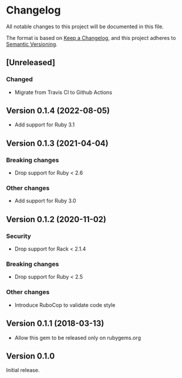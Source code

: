 # Changelog

All notable changes to this project will be documented in this file.

The format is based on [Keep a Changelog](https://keepachangelog.com/en/1.0.0/), and this project adheres to [Semantic Versioning](https://semver.org/spec/v2.0.0.html).

## [Unreleased]

### Changed

* Migrate from Travis CI to Github Actions

## Version 0.1.4 (2022-08-05)

* Add support for Ruby 3.1

## Version 0.1.3 (2021-04-04)

### Breaking changes

* Drop support for Ruby < 2.6

### Other changes

* Add support for Ruby 3.0

## Version 0.1.2 (2020-11-02)

### Security

* Drop support for Rack < 2.1.4

### Breaking changes

* Drop support for Ruby < 2.5

### Other changes

* Introduce RuboCop to validate code style

## Version 0.1.1 (2018-03-13)

* Allow this gem to be released only on rubygems.org

## Version 0.1.0

Initial release.
